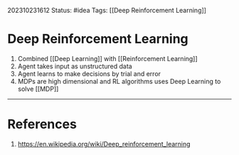 202310231612
Status: #idea
Tags: [[Deep Reinforcement Learning]]

# Deep Reinforcement Learning

1. Combined [[Deep Learning]] with [[Reinforcement Learning]]
2. Agent takes input as unstructured data
3. Agent learns to make decisions by trial and error
4. MDPs are high dimensional and RL algorithms uses Deep Learning to solve [[MDP]]

---
# References

1. https://en.wikipedia.org/wiki/Deep_reinforcement_learning